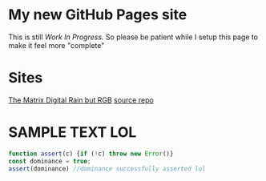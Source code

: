 # My new GitHub Pages site
This is still *Work In Progress.* So please be patient while I setup this page to make it feel more "complete"

# Sites
[The Matrix Digital Rain but RGB](https://rudxain.github.io/RGB-digital-rain)
[source repo](https://github.com/Rudxain/RGB-digital-rain)

# SAMPLE TEXT LOL
```javascript
function assert(c) {if (!c) throw new Error()}
const dominance = true;
assert(dominance) //dominance successfully asserted lol
```
